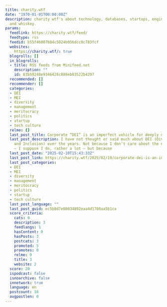 ```yaml
---
title: charity.wtf
date: "1970-01-01T00:00:00Z"
description: charity wtf's about technology, databases, startups, engineering management,
  and whiskey.
params:
  feedlink: https://charity.wtf/feed/
  feedtype: rss
  feedid: b55f46007b84c5024b056dcc0c783fcf
  websites:
    https://charity.wtf/: true
  blogrolls: []
  in_blogrolls:
  - title: RSS feeds from Minifeed.net
    description: ""
    id: 83b59248e9346428c889eb03522b4297
  recommended: []
  recommender: []
  categories:
  - DEI
  - MEI
  - diversity
  - management
  - meritocracy
  - politics
  - startup
  - tech culture
  relme: {}
  last_post_title: Corporate “DEI” is an imperfect vehicle for deeply meaningful ideals
  last_post_description: I have not thought or said much about DEI (Diversity, Equity
    and Inclusion) over the years. Not because I don’t care about the espoused ideals
    — I suppose I do, rather a lot — but because
  last_post_date: "2025-02-10T15:43:33Z"
  last_post_link: https://charity.wtf/2025/02/10/corporate-dei-is-an-imperfect-vehicle-for-deeply-meaningful-ideals/
  last_post_categories:
  - DEI
  - MEI
  - diversity
  - management
  - meritocracy
  - politics
  - startup
  - tech culture
  last_post_language: ""
  last_post_guid: ec5b8d7e00034892eaa4d1780aa5b1ca
  score_criteria:
    cats: 0
    description: 3
    feedlangs: 1
    hasContent: 0
    hasPosts: 3
    postcats: 3
    promoted: 5
    promotes: 0
    relme: 0
    title: 3
    website: 2
  score: 20
  ispodcast: false
  isnoarchive: false
  innetwork: true
  language: en
  postcount: 10
  avgpostlen: 0
---
```

